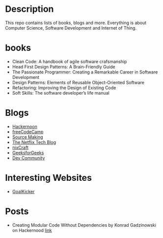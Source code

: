 # Description
This repo contains lists of books, blogs and more. Everything is about Computer Science, Software Development and Internet of Thing.
# books
- Clean Code: A handbook of agile software crafsmanship
- Head First Design Patterns: A Brain-Friendly Guide
- The Passionate Programmer: Creating a Remarkable Career in Software Development
- Design Patterns: Elements of Reusable Object-Oriented Software
- Refactoring: Improving the Design of Existing Code
- Soft Skills: The software developer’s life manual
# Blogs
- [Hackernoon](https://hackernoon.com)
- [freeCodeCamp](https://medium.freecodecamp.org)
- [Source Making](https://sourcemaking.com/)
- [The Netflix Tech Blog](https://medium.com/netflix-techblog)
- [nixCraft](https://www.cyberciti.biz/)
- [GeeksforGeeks](https://www.geeksforgeeks.org/)
- [Dev Community](https://dev.to/)
# Interesting Websites
- [GoalKicker](https://goalkicker.com/)
# Posts
- Creating Modular Code Without Dependencies by Konrad Gadzinowski on Hackernood [link](https://hackernoon.com/creating-truly-modular-code-with-no-dependencies-16f8f784d4a6)
